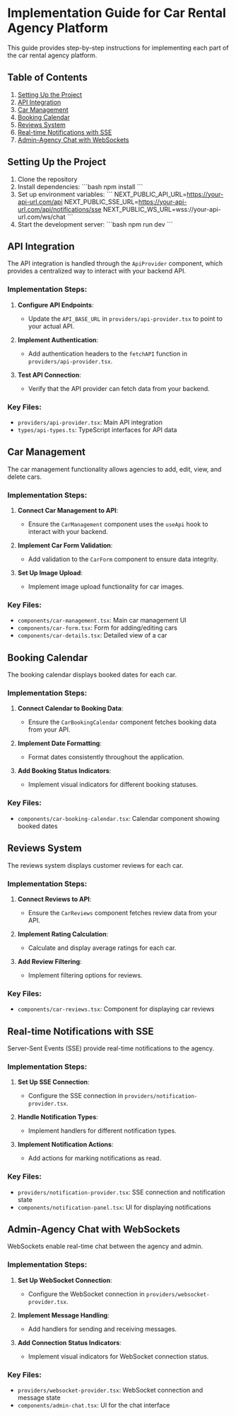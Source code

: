 # Implementation Guide for Car Rental Agency Platform

This guide provides step-by-step instructions for implementing each part of the car rental agency platform.

## Table of Contents

1. [Setting Up the Project](#setting-up-the-project)
2. [API Integration](#api-integration)
3. [Car Management](#car-management)
4. [Booking Calendar](#booking-calendar)
5. [Reviews System](#reviews-system)
6. [Real-time Notifications with SSE](#real-time-notifications-with-sse)
7. [Admin-Agency Chat with WebSockets](#admin-agency-chat-with-websockets)

## Setting Up the Project

1. Clone the repository
2. Install dependencies:
   \`\`\`bash
   npm install
   \`\`\`
3. Set up environment variables:
   \`\`\`
   NEXT_PUBLIC_API_URL=https://your-api-url.com/api
   NEXT_PUBLIC_SSE_URL=https://your-api-url.com/api/notifications/sse
   NEXT_PUBLIC_WS_URL=wss://your-api-url.com/ws/chat
   \`\`\`
4. Start the development server:
   \`\`\`bash
   npm run dev
   \`\`\`

## API Integration

The API integration is handled through the `ApiProvider` component, which provides a centralized way to interact with your backend API.

### Implementation Steps:

1. **Configure API Endpoints**:
   - Update the `API_BASE_URL` in `providers/api-provider.tsx` to point to your actual API.

2. **Implement Authentication**:
   - Add authentication headers to the `fetchAPI` function in `providers/api-provider.tsx`.

3. **Test API Connection**:
   - Verify that the API provider can fetch data from your backend.

### Key Files:

- `providers/api-provider.tsx`: Main API integration
- `types/api-types.ts`: TypeScript interfaces for API data

## Car Management

The car management functionality allows agencies to add, edit, view, and delete cars.

### Implementation Steps:

1. **Connect Car Management to API**:
   - Ensure the `CarManagement` component uses the `useApi` hook to interact with your backend.

2. **Implement Car Form Validation**:
   - Add validation to the `CarForm` component to ensure data integrity.

3. **Set Up Image Upload**:
   - Implement image upload functionality for car images.

### Key Files:

- `components/car-management.tsx`: Main car management UI
- `components/car-form.tsx`: Form for adding/editing cars
- `components/car-details.tsx`: Detailed view of a car

## Booking Calendar

The booking calendar displays booked dates for each car.

### Implementation Steps:

1. **Connect Calendar to Booking Data**:
   - Ensure the `CarBookingCalendar` component fetches booking data from your API.

2. **Implement Date Formatting**:
   - Format dates consistently throughout the application.

3. **Add Booking Status Indicators**:
   - Implement visual indicators for different booking statuses.

### Key Files:

- `components/car-booking-calendar.tsx`: Calendar component showing booked dates

## Reviews System

The reviews system displays customer reviews for each car.

### Implementation Steps:

1. **Connect Reviews to API**:
   - Ensure the `CarReviews` component fetches review data from your API.

2. **Implement Rating Calculation**:
   - Calculate and display average ratings for each car.

3. **Add Review Filtering**:
   - Implement filtering options for reviews.

### Key Files:

- `components/car-reviews.tsx`: Component for displaying car reviews

## Real-time Notifications with SSE

Server-Sent Events (SSE) provide real-time notifications to the agency.

### Implementation Steps:

1. **Set Up SSE Connection**:
   - Configure the SSE connection in `providers/notification-provider.tsx`.

2. **Handle Notification Types**:
   - Implement handlers for different notification types.

3. **Implement Notification Actions**:
   - Add actions for marking notifications as read.

### Key Files:

- `providers/notification-provider.tsx`: SSE connection and notification state
- `components/notification-panel.tsx`: UI for displaying notifications

## Admin-Agency Chat with WebSockets

WebSockets enable real-time chat between the agency and admin.

### Implementation Steps:

1. **Set Up WebSocket Connection**:
   - Configure the WebSocket connection in `providers/websocket-provider.tsx`.

2. **Implement Message Handling**:
   - Add handlers for sending and receiving messages.

3. **Add Connection Status Indicators**:
   - Implement visual indicators for WebSocket connection status.

### Key Files:

- `providers/websocket-provider.tsx`: WebSocket connection and message state
- `components/admin-chat.tsx`: UI for the chat interface
